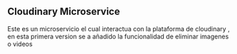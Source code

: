 ## Cloudinary Microservice 
Este es un microservicio el cual interactua con la plataforma de cloudinary , en esta primera version se a añadido la funcionalidad de eliminar imagenes o videos 
